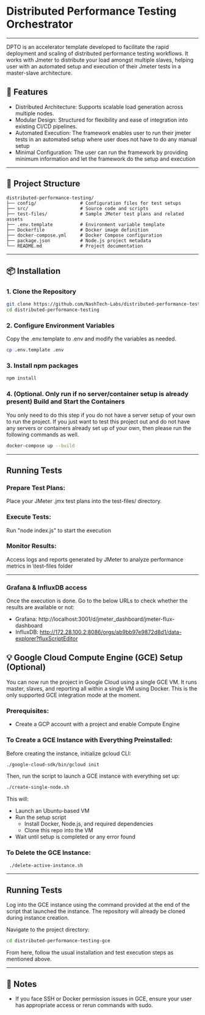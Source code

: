 
# Distributed Performance Testing Orchestrator

---

DPTO is an accelerator template developed to facilitate the rapid deployment and scaling of distributed performance testing workflows. It works with Jmeter to distribute your load amongst multiple slaves, helping user with an automated setup and execution of their Jmeter tests in a master-slave architecture. 

## 🚀 Features

- Distributed Architecture: Supports scalable load generation across multiple nodes.
- Modular Design: Structured for flexibility and ease of integration into existing CI/CD pipelines.
- Automated Execution: The framework enables user to run their jmeter tests in an automated setup where user does not have to do any manual setup
- Minimal Configuration: The user can run the framework by providing minimum information and let the framework do the setup and execution 

---

## 📁 Project Structure

```
distributed-performance-testing/
├── config/                # Configuration files for test setups
├── src/                   # Source code and scripts
├── test-files/            # Sample JMeter test plans and related assets
├── .env.template          # Environment variable template
├── Dockerfile             # Docker image definition
├── docker-compose.yml     # Docker Compose configuration
├── package.json           # Node.js project metadata
└── README.md              # Project documentation
```

---

## 📦 Installation

### 1. Clone the Repository

```bash
git clone https://github.com/NashTech-Labs/distributed-performance-testing.git
cd distributed-performance-testing
```

### 2. Configure Environment Variables
Copy the .env.template to .env and modify the variables as needed.

```bash
cp .env.template .env 
```

### 3. Install npm packages

```bash
npm install
```

### 4. (Optional. Only run if no server/container setup is already present) Build and Start the Containers
You only need to do this step if you do not have a server setup of your own to run the project. If you just want to test this project out and do not have any servers or containers already set up of your own, then please run the following commands as well. 

```bash
docker-compose up --build
```
---

##  Running Tests

### Prepare Test Plans:

Place your JMeter .jmx test plans into the test-files/ directory.​

### Execute Tests:

Run "node index.js" to start the execution

### Monitor Results:

Access logs and reports generated by JMeter to analyze performance metrics in \test-files folder

---

### Grafana & InfluxDB access

Once the execution is done. Go to the below URLs to check whether the results are available or not:

- Grafana: http://localhost:3001/d/jmeter_dashboard/jmeter-flux-dashboard
- InfluxDB: http://172.28.100.2:8086/orgs/ab9bb97e9872d8d1/data-explorer?fluxScriptEditor

## 💡 Google Cloud Compute Engine (GCE) Setup (Optional)
You can now run the project in Google Cloud using a single GCE VM. It runs master, slaves, and reporting all within a single VM using Docker. This is the only supported GCE integration mode at the moment.

### Prerequisites:

- Create a GCP account with a project and enable Compute Engine

### To Create a GCE Instance with Everything Preinstalled:

Before creating the instance, initialize gcloud CLI:

```bash
./google-cloud-sdk/bin/gcloud init
```

Then, run the script to launch a GCE instance with everything set up:

```bash
./create-single-node.sh
```

This will:

- Launch an Ubuntu-based VM
- Run the setup script
  - Install Docker, Node.js, and required dependencies
  - Clone this repo into the VM
- Wait until setup is completed or any error found

 ### To Delete the GCE Instance:

```bash
 ./delete-active-instance.sh
```

---

## Running Tests

Log into the GCE instance using the command provided at the end of the script that launched the instance. The repository will already be cloned during instance creation.

Navigate to the project directory:

```bash
cd distributed-performance-testing-gce
```

From here, follow the usual installation and test execution steps as mentioned above.

---

## 📝 Notes

- If you face SSH or Docker permission issues in GCE, ensure your user has appropriate access or rerun commands with sudo.


